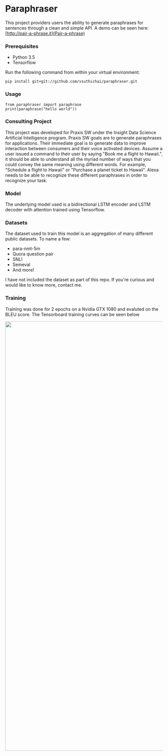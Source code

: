 # Paraphraser 

This project providers users the ability to generate paraphrases for sentences through a clean and simple API.  A demo can be seen here: [http://pair-a-phrase.it](Pair-a-phrase)

### Prerequisites

* Python 3.5
* Tensorflow

Run the following command from within your virtual environment:
```
pip install git+git://github.com/vsuthichai/paraphraser.git
```

### Usage
```
from paraphraser import paraphrase
print(paraphrase("hello world"))
```

### Consulting Project

This project was developed for Praxis SW under the Insight Data Science Artificial Intelligence program.  Praxis SW goals are to generate paraphrases for applications.  Their immediate goal is to generate data to improve interaction between consumers and their voice activated devices.  Assume a user issued a command to their user by saying "Book me a flight to Hawaii.", it should be able to understand all the myriad number of ways that you could convey the same meaning using different words.  For example, "Schedule a flight to Hawaii" or "Purchase a planet ticket to Hawaii".  Alexa needs to be able to recognize these different paraphrases in order to recognize your task.

### Model

The underlying model used is a bidirectional LSTM encoder and LSTM decoder with attention trained using Tensorflow.

### Datasets

The dataset used to train this model is an aggregation of many different public datasets.  To name a few:
* para-nmt-5m
* Quora question pair
* SNLI
* Semeval
* And more!

I have not included the dataset as part of this repo.  If you're curious and would like to know more, contact me.

### Training

Training was done for 2 epochs on a Nvidia GTX 1080 and evaluted on the BLEU score. The Tensorboard training curves can be seen below

<img src="https://raw.githubusercontent.com/vsuthichai/paraphraser/master/images/20180128-035256-plot.png" align="center" height="1368" width="574" >


